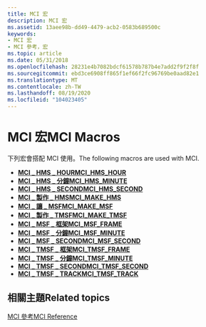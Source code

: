 ```yaml
---
title: MCI 宏
description: MCI 宏
ms.assetid: 13aee98b-dd49-4479-acb2-0583b689500c
keywords:
- MCI 宏
- MCI 參考，宏
ms.topic: article
ms.date: 05/31/2018
ms.openlocfilehash: 28231e4b7082bdcf61578b787b4e7add2f9f2f8f
ms.sourcegitcommit: ebd3ce6908ff865f1ef66f2fc96769be0aad82e1
ms.translationtype: MT
ms.contentlocale: zh-TW
ms.lasthandoff: 08/19/2020
ms.locfileid: "104023405"
---
```

# <a name="mci-macros"></a><span data-ttu-id="07acb-105">MCI 宏</span><span class="sxs-lookup"><span data-stu-id="07acb-105">MCI Macros</span></span>

<span data-ttu-id="07acb-106">下列宏會搭配 MCI 使用。</span><span class="sxs-lookup"><span data-stu-id="07acb-106">The following macros are used with MCI.</span></span>

-   [<span data-ttu-id="07acb-107">**MCI \_ HMS \_ HOUR**</span><span class="sxs-lookup"><span data-stu-id="07acb-107">**MCI\_HMS\_HOUR**</span></span>](mci-hms-hour.md)
-   [<span data-ttu-id="07acb-108">**MCI \_ HMS \_ 分鐘**</span><span class="sxs-lookup"><span data-stu-id="07acb-108">**MCI\_HMS\_MINUTE**</span></span>](mci-hms-minute.md)
-   [<span data-ttu-id="07acb-109">**MCI \_ HMS \_ SECOND**</span><span class="sxs-lookup"><span data-stu-id="07acb-109">**MCI\_HMS\_SECOND**</span></span>](mci-hms-second.md)
-   [<span data-ttu-id="07acb-110">**MCI \_ 製作 \_ HMS**</span><span class="sxs-lookup"><span data-stu-id="07acb-110">**MCI\_MAKE\_HMS**</span></span>](mci-make-hms.md)
-   [<span data-ttu-id="07acb-111">**MCI \_ 讓 \_ MSF**</span><span class="sxs-lookup"><span data-stu-id="07acb-111">**MCI\_MAKE\_MSF**</span></span>](mci-make-msf.md)
-   [<span data-ttu-id="07acb-112">**MCI \_ 製作 \_ TMSF**</span><span class="sxs-lookup"><span data-stu-id="07acb-112">**MCI\_MAKE\_TMSF**</span></span>](mci-make-tmsf.md)
-   <span data-ttu-id="07acb-113">[**MCI \_ MSF \_ 框架**](/previous-versions//dd743438(v=vs.85))</span><span class="sxs-lookup"><span data-stu-id="07acb-113">[**MCI\_MSF\_FRAME**](/previous-versions//dd743438(v=vs.85))</span></span>
-   [<span data-ttu-id="07acb-114">**MCI \_ MSF \_ 分鐘**</span><span class="sxs-lookup"><span data-stu-id="07acb-114">**MCI\_MSF\_MINUTE**</span></span>](mci-msf-minute.md)
-   [<span data-ttu-id="07acb-115">**MCI \_ MSF \_ SECOND**</span><span class="sxs-lookup"><span data-stu-id="07acb-115">**MCI\_MSF\_SECOND**</span></span>](mci-msf-second.md)
-   [<span data-ttu-id="07acb-116">**MCI \_ TMSF \_ 框架**</span><span class="sxs-lookup"><span data-stu-id="07acb-116">**MCI\_TMSF\_FRAME**</span></span>](mci-tmsf-frame.md)
-   [<span data-ttu-id="07acb-117">**MCI \_ TMSF \_ 分鐘**</span><span class="sxs-lookup"><span data-stu-id="07acb-117">**MCI\_TMSF\_MINUTE**</span></span>](mci-tmsf-minute.md)
-   [<span data-ttu-id="07acb-118">**MCI \_ TMSF \_ SECOND**</span><span class="sxs-lookup"><span data-stu-id="07acb-118">**MCI\_TMSF\_SECOND**</span></span>](mci-tmsf-second.md)
-   [<span data-ttu-id="07acb-119">**MCI \_ TMSF \_ TRACK**</span><span class="sxs-lookup"><span data-stu-id="07acb-119">**MCI\_TMSF\_TRACK**</span></span>](mci-tmsf-track.md)

## <a name="related-topics"></a><span data-ttu-id="07acb-120">相關主題</span><span class="sxs-lookup"><span data-stu-id="07acb-120">Related topics</span></span>

<dl> <dt>

[<span data-ttu-id="07acb-121">MCI 參考</span><span class="sxs-lookup"><span data-stu-id="07acb-121">MCI Reference</span></span>](mci-reference.md)
</dt> </dl>

 

 